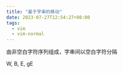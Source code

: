 ```yaml
---
title: "基于字串的移动"
date: 2023-07-27T12:54:27+08:00
tags:
  - vim
  - vim-normal
---
```


由非空白字符序列组成，字串间以空白字符分隔

W, B, E, gE
